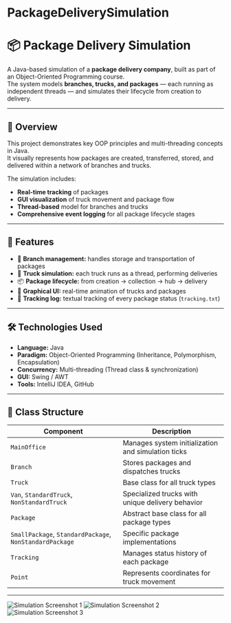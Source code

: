 # PackageDeliverySimulation

# 📦 Package Delivery Simulation

A Java-based simulation of a **package delivery company**, built as part of an Object-Oriented Programming course.  
The system models **branches, trucks, and packages** — each running as independent threads — and simulates their lifecycle from creation to delivery.

---

## 🧠 Overview

This project demonstrates key OOP principles and multi-threading concepts in Java.  
It visually represents how packages are created, transferred, stored, and delivered within a network of branches and trucks.

The simulation includes:
- **Real-time tracking** of packages
- **GUI visualization** of truck movement and package flow
- **Thread-based** model for branches and trucks
- **Comprehensive event logging** for all package lifecycle stages

---

## 🚀 Features

- 🏢 **Branch management:** handles storage and transportation of packages  
- 🚛 **Truck simulation:** each truck runs as a thread, performing deliveries  
- 📦 **Package lifecycle:** from creation → collection → hub → delivery  
- 🎨 **Graphical UI:** real-time animation of trucks and packages  
- 📜 **Tracking log:** textual tracking of every package status (`tracking.txt`)

---

## 🛠️ Technologies Used

- **Language:** Java  
- **Paradigm:** Object-Oriented Programming (Inheritance, Polymorphism, Encapsulation)  
- **Concurrency:** Multi-threading (Thread class & synchronization)  
- **GUI:** Swing / AWT  
- **Tools:** IntelliJ IDEA, GitHub  

---

## 🧩 Class Structure

| Component | Description |
|------------|-------------|
| `MainOffice` | Manages system initialization and simulation ticks |
| `Branch` | Stores packages and dispatches trucks |
| `Truck` | Base class for all truck types |
| `Van`, `StandardTruck`, `NonStandardTruck` | Specialized trucks with unique delivery behavior |
| `Package` | Abstract base class for all package types |
| `SmallPackage`, `StandardPackage`, `NonStandardPackage` | Specific package implementations |
| `Tracking` | Manages status history of each package |
| `Point` | Represents coordinates for truck movement |

---
![Simulation Screenshot 1](https://github.com/user-attachments/assets/ee876923-900d-4e13-a8bc-feddf8542108)
![Simulation Screenshot 2](https://github.com/user-attachments/assets/689c38c7-27f3-41b2-80b1-61838c7e71d9)
![Simulation Screenshot 3](https://github.com/user-attachments/assets/6b16843f-04c8-48f5-8855-8f4feb76ceed)

